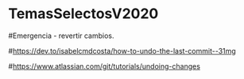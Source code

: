 # TemasSelectosV2020

#Emergencia - revertir cambios.

#https://dev.to/isabelcmdcosta/how-to-undo-the-last-commit--31mg

#https://www.atlassian.com/git/tutorials/undoing-changes
